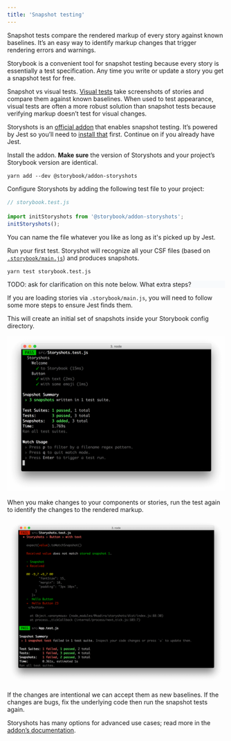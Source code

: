 ```yaml
---
title: 'Snapshot testing'
---
```


Snapshot tests compare the rendered markup of every story against known baselines. It’s an easy way to identify markup changes that trigger rendering errors and warnings.

Storybook is a convenient tool for snapshot testing because every story is essentially a test specification. Any time you write or update a story you get a snapshot test for free.

<div class="aside">

Snapshot vs visual tests. [Visual tests](./visual-testing.md) take screenshots of stories and compare them against known baselines. When used to test appearance, visual tests are often a more robust solution than snapshot tests because verifying markup doesn’t test for visual changes.

</div>

Storyshots is an [official addon](https://github.com/storybookjs/storybook/tree/master/addons/storyshots/storyshots-core) that enables snapshot testing. It’s powered by Jest so you’ll need to [install that](https://jestjs.io/docs/en/getting-started) first. Continue on if you already have Jest.

Install the addon. **Make sure** the version of Storyshots and your project’s Storybook version are identical.

```shell
yarn add --dev @storybook/addon-storyshots
```

Configure Storyshots by adding the following test file to your project:

```js
// storybook.test.js

import initStoryshots from '@storybook/addon-storyshots';
initStoryshots();
```

<div class="aside">

You can name the file whatever you like as long as it's picked up by Jest.

</div>

Run your first test. Storyshot will recognize all your CSF files (based on [`.storybook/main.js`](../configure/overview.md#configure-story-rendering)) and produces snapshots.

```shell
yarn test storybook.test.js
```

<div style="background-color:#F8FAFC">
TODO: ask for clarification on this note below. What extra steps?
</div>

<div class="aside">

If you are loading stories via `.storybook/main.js`, you will need to follow some more steps to ensure Jest finds them.

</div>

This will create an initial set of snapshots inside your Storybook config directory.

![Successfull snapshot tests](./storyshots-pass.png)

When you make changes to your components or stories, run the test again to identify the changes to the rendered markup.

![Failing snapshots](./storyshots-fail.png)

If the changes are intentional we can accept them as new baselines. If the changes are bugs, fix the underlying code then run the snapshot tests again.

Storyshots has many options for advanced use cases; read more in the [addon’s documentation](https://github.com/storybookjs/storybook/tree/master/addons/storyshots/storyshots-core).
